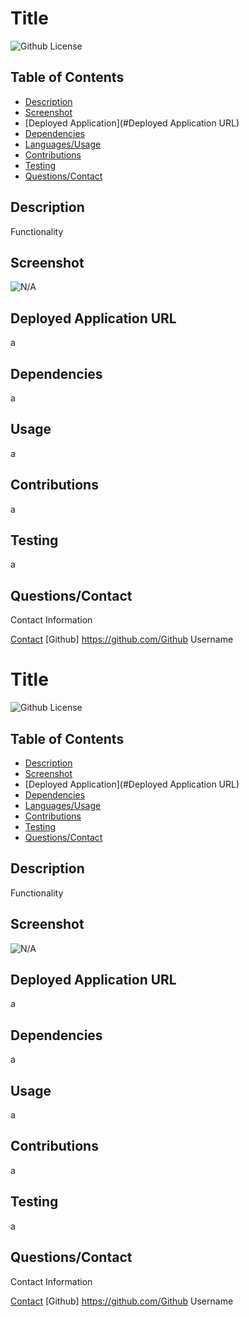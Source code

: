 # Title
  ![Github License](https://img.shields.io/badge/MIT-License0f7743)

## Table of Contents
* [Description](#Description)
* [Screenshot](#Screenshot)
* [Deployed Application](#Deployed Application URL)
* [Dependencies](#Dependencies)
* [Languages/Usage](#Usage)
* [Contributions](#Contributions)
* [Testing](#Testing)
* [Questions/Contact](#Questions/Contact)

## Description
Functionality

## Screenshot
![N/A](N/A)

## Deployed Application URL
a

## Dependencies
a

## Usage
a

## Contributions
a

## Testing 
a

## Questions/Contact
Contact Information

[Contact](mailto:ABC123@gmail.com)
[Github] https://github.com/Github Username
# Title
  ![Github License](https://img.shields.io/badge/MIT-License0f7743)

## Table of Contents
* [Description](#Description)
* [Screenshot](#Screenshot)
* [Deployed Application](#Deployed Application URL)
* [Dependencies](#Dependencies)
* [Languages/Usage](#Usage)
* [Contributions](#Contributions)
* [Testing](#Testing)
* [Questions/Contact](#Questions/Contact)

## Description
Functionality

## Screenshot
![N/A](N/A)

## Deployed Application URL
a

## Dependencies
a

## Usage
a

## Contributions
a

## Testing 
a

## Questions/Contact
Contact Information

[Contact](mailto:ABC123@gmail.com)
[Github] https://github.com/Github Username

